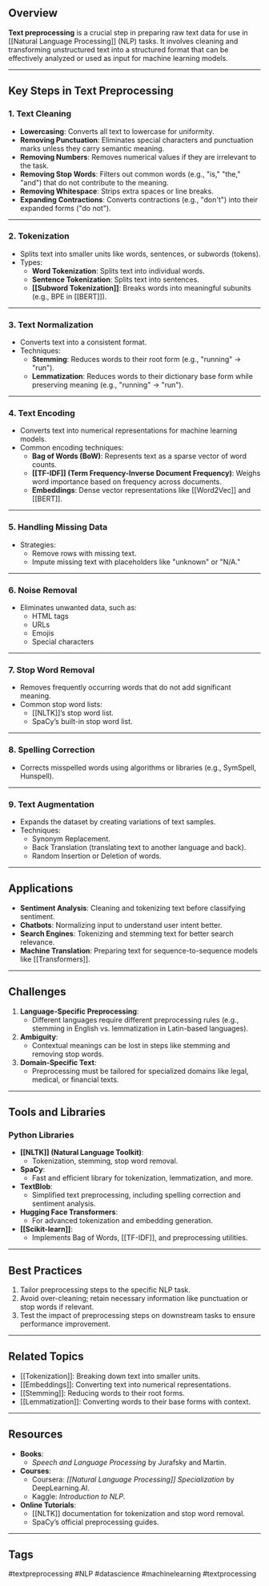 ## Overview
**Text preprocessing** is a crucial step in preparing raw text data for use in [[Natural Language Processing]] (NLP) tasks. It involves cleaning and transforming unstructured text into a structured format that can be effectively analyzed or used as input for machine learning models.

---

## Key Steps in Text Preprocessing

### 1. Text Cleaning
- **Lowercasing**: Converts all text to lowercase for uniformity.
- **Removing Punctuation**: Eliminates special characters and punctuation marks unless they carry semantic meaning.
- **Removing Numbers**: Removes numerical values if they are irrelevant to the task.
- **Removing Stop Words**: Filters out common words (e.g., "is," "the," "and") that do not contribute to the meaning.
- **Removing Whitespace**: Strips extra spaces or line breaks.
- **Expanding Contractions**: Converts contractions (e.g., "don't") into their expanded forms ("do not").

---

### 2. Tokenization
- Splits text into smaller units like words, sentences, or subwords (tokens).
- Types:
  - **Word Tokenization**: Splits text into individual words.
  - **Sentence Tokenization**: Splits text into sentences.
  - **[[Subword Tokenization]]**: Breaks words into meaningful subunits (e.g., BPE in [[BERT]]).

---

### 3. Text Normalization
- Converts text into a consistent format.
- Techniques:
  - **Stemming**: Reduces words to their root form (e.g., "running" → "run").
  - **Lemmatization**: Reduces words to their dictionary base form while preserving meaning (e.g., "running" → "run").

---

### 4. Text Encoding
- Converts text into numerical representations for machine learning models.
- Common encoding techniques:
  - **Bag of Words (BoW)**: Represents text as a sparse vector of word counts.
  - **[[TF-IDF]] (Term Frequency-Inverse Document Frequency)**: Weighs word importance based on frequency across documents.
  - **Embeddings**: Dense vector representations like [[Word2Vec]] and [[BERT]].

---

### 5. Handling Missing Data
- Strategies:
  - Remove rows with missing text.
  - Impute missing text with placeholders like "unknown" or "N/A."

---

### 6. Noise Removal
- Eliminates unwanted data, such as:
  - HTML tags
  - URLs
  - Emojis
  - Special characters

---

### 7. Stop Word Removal
- Removes frequently occurring words that do not add significant meaning.
- Common stop word lists:
  - [[NLTK]]’s stop word list.
  - SpaCy’s built-in stop word list.

---

### 8. Spelling Correction
- Corrects misspelled words using algorithms or libraries (e.g., SymSpell, Hunspell).

---

### 9. Text Augmentation
- Expands the dataset by creating variations of text samples.
- Techniques:
  - Synonym Replacement.
  - Back Translation (translating text to another language and back).
  - Random Insertion or Deletion of words.

---

## Applications
- **Sentiment Analysis**: Cleaning and tokenizing text before classifying sentiment.
- **Chatbots**: Normalizing input to understand user intent better.
- **Search Engines**: Tokenizing and stemming text for better search relevance.
- **Machine Translation**: Preparing text for sequence-to-sequence models like [[Transformers]].

---

## Challenges
1. **Language-Specific Preprocessing**:
   - Different languages require different preprocessing rules (e.g., stemming in English vs. lemmatization in Latin-based languages).
2. **Ambiguity**:
   - Contextual meanings can be lost in steps like stemming and removing stop words.
3. **Domain-Specific Text**:
   - Preprocessing must be tailored for specialized domains like legal, medical, or financial texts.

---

## Tools and Libraries

### Python Libraries
- **[[NLTK]] (Natural Language Toolkit)**:
  - Tokenization, stemming, stop word removal.
- **SpaCy**:
  - Fast and efficient library for tokenization, lemmatization, and more.
- **TextBlob**:
  - Simplified text preprocessing, including spelling correction and sentiment analysis.
- **Hugging Face Transformers**:
  - For advanced tokenization and embedding generation.
- **[[Scikit-learn]]**:
  - Implements Bag of Words, [[TF-IDF]], and preprocessing utilities.

---

## Best Practices
1. Tailor preprocessing steps to the specific NLP task.
2. Avoid over-cleaning; retain necessary information like punctuation or stop words if relevant.
3. Test the impact of preprocessing steps on downstream tasks to ensure performance improvement.

---

## Related Topics
- [[Tokenization]]: Breaking down text into smaller units.
- [[Embeddings]]: Converting text into numerical representations.
- [[Stemming]]: Reducing words to their root forms.
- [[Lemmatization]]: Converting words to their base forms with context.

---

## Resources
- **Books**:
  - *Speech and Language Processing* by Jurafsky and Martin.
- **Courses**:
  - Coursera: *[[Natural Language Processing]] Specialization* by DeepLearning.AI.
  - Kaggle: *Introduction to NLP*.
- **Online Tutorials**:
  - [[NLTK]] documentation for tokenization and stop word removal.
  - SpaCy’s official preprocessing guides.

---

## Tags
#textpreprocessing #NLP #datascience #machinelearning #textprocessing